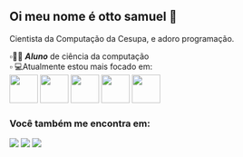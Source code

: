 <h2>Oi meu nome é otto samuel 👋</h2>
Cientista da Computação da Cesupa, e adoro programação.

▫️🧑‍💻 ***Aluno*** de ciência da computação
<br>
▫️ 💻Atualmente estou mais focado em:<br>
<img width= '50' height='50' src="https://cdn.jsdelivr.net/gh/devicons/devicon/icons/c/c-original.svg" />
<img width= '50' height='50' src="https://cdn.jsdelivr.net/gh/devicons/devicon/icons/cplusplus/cplusplus-original.svg" />
<img width= '50' height='50' src="https://cdn.jsdelivr.net/gh/devicons/devicon/icons/python/python-original.svg" />
<img width= '50' height='50' src="https://cdn.jsdelivr.net/gh/devicons/devicon/icons/arduino/arduino-original-wordmark.svg" />
<img width= '50' height='50' src="https://cdn.jsdelivr.net/gh/devicons/devicon/icons/javascript/javascript-original.svg" />

### Você também me encontra em:
<a href="https://www.linkedin.com/in/otto-samuel-597826187/"><img src="https://img.shields.io/badge/linkedin-%230077B5.svg?style=for-the-badge&logo=linkedin&logoColor=white"></a>
<a href="https://www.instagram.com/otto.samuel.3762/"><img src="https://img.shields.io/badge/Instagram-%23E4405F.svg?style=for-the-badge&logo=Instagram&logoColor=white"></a>
<a href="https://www.facebook.com/otto.samuel.3762/"><img src="https://img.shields.io/badge/Facebook-%231877F2.svg?style=for-the-badge&logo=Facebook&logoColor=white"></a>

